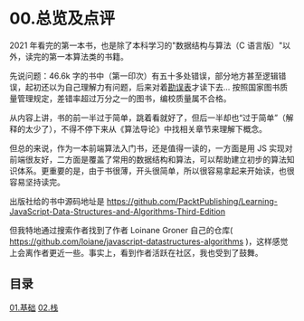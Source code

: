 # 00.总览及点评

2021 年看完的第一本书，也是除了本科学习的"数据结构与算法（C 语言版）"以外，读完的第一本算法类的书籍。

先说问题：46.6k 字的书中（第一印次）有五十多处错误，部分地方甚至逻辑错误，起初还以为自己理解力有问题，后来对着[勘误表](http://ituring.com.cn/book/2653)才读下去...  按照国家图书质量管理规定，差错率超过万分之一的图书，编校质量属不合格。

从内容上讲，书的前一半过于简单，跳着看就好了，但后一半却也“过于简单”（解释的太少了），不得不停下来从《算法导论》中找相关章节来理解下概念。

但总的来说，作为一本前端算法入门书，还是值得一读的，一方面是用 JS 实现对前端很友好，二方面是覆盖了常用的数据结构和算法，可以帮助建立初步的算法知识体系。更重要的是，由于书很薄，开头很简单，所以很容易拿起来开始读，也很容易坚持读完。

出版社给的书中源码地址是 https://github.com/PacktPublishing/Learning-JavaScript-Data-Structures-and-Algorithms-Third-Edition

但我特地通过搜索作者找到了作者 Loinane Groner 自己的仓库( https://github.com/loiane/javascript-datastructures-algorithms )，这样感觉上会离作者更近一些。事实上，看到作者活跃在社区，我也受到了鼓舞。

## 目录
[01.基础](./01.基础.md)
[02.栈](./02.栈.md)